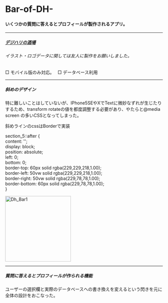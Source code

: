 # Bar-of-DH-

#### いくつかの質問に答えるとプロフィールが製作されるアプリ。
*** 
##### [デジハリの酒場](http://dh.mimoza.jp/top.php)
###### イラスト・ロゴデータに関しては友人に製作をお願いしました。　

□ モバイル版のみ対応。　
□ データベース利用　

***

##### 斜めのデザイン

特に難しいことはしていないが、IPhone5SEやXでTextに微妙なずれが生じたりするため、transform rotateの値を都度調整する必要があり、やたらと@media screen
の多いCSSとなってしまった。　

斜めラインのcssはBorderで実装

section_5::after {    
content: '';  
display:  block;  
position:  absolute;     
left:  0;   
bottom:  0;   
border-top: 60px solid  rgba(229,229,218,1.00);   
border-left: 50vw solid  rgba(229,229,218,1.00);   
border-right: 50vw solid  rgba(229,78,78,1.00);   
border-bottom: 60px solid  rgba(229,78,78,1.00);      
}  

<img width="210" alt="Dh_Bar1" src="https://user-images.githubusercontent.com/43961147/61700928-419d0100-ad78-11e9-9e90-0713bbe26dca.png">

***

##### 質問に答えるとプロフィールが作られる機能　

ユーザーの選択欄と実際のデータベースへの書き換えを変えるという閃きを元に全体の設計をおこなった。 

